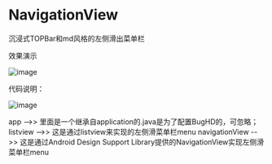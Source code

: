 # NavigationView
沉浸式TOPBar和md风格的左侧滑出菜单栏

效果演示

![image](https://github.com/x-mail/NavigationView/blob/master/demo/demo.gif)

代码说明：

![image](https://github.com/x-mail/NavigationView/blob/master/demo/dai.png)


app -->>    里面是一个继承自application的.java是为了配置BugHD的，可忽略；
listview        -->>       这是通过listview来实现的左侧滑菜单栏menu
navigationView  -->>      这是通过Android Design Support Library提供的NavigationView实现左侧滑菜单栏menu
